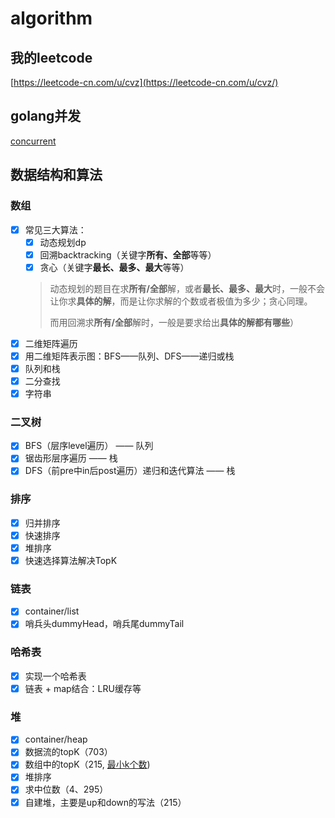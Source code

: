 # algorithm

## 我的leetcode

[https://leetcode-cn.com/u/cvz](https://leetcode-cn.com/u/cvz/)

## golang并发

[concurrent](concurrent)

## 数据结构和算法

### 数组

- [x] 常见三大算法：
  - [x] 动态规划dp
  - [x] 回溯backtracking（关键字**所有、全部**等等）
  - [x] 贪心（关键字**最长、最多、最大**等等）
  > 动态规划的题目在求**所有/全部**解，或者**最长、最多、最大**时，一般不会让你求**具体的解**，而是让你求解的个数或者极值为多少；贪心同理。
  >
  > 而用回溯求**所有/全部**解时，一般是要求给出**具体的解都有哪些**）
- [x] 二维矩阵遍历
- [x] 用二维矩阵表示图：BFS——队列、DFS——递归或栈
- [x] 队列和栈
- [x] 二分查找
- [x] 字符串

### 二叉树

- [x] BFS（层序level遍历） —— 队列
- [x] 锯齿形层序遍历 —— 栈
- [x] DFS（前pre中in后post遍历）递归和迭代算法 —— 栈

### 排序

- [x] 归并排序
- [x] 快速排序
- [x] 堆排序
- [x] 快速选择算法解决TopK

### 链表

- [x] container/list
- [x] 哨兵头dummyHead，哨兵尾dummyTail

### 哈希表

- [x] 实现一个哈希表
- [x] 链表 + map结合：LRU缓存等

### 堆

- [x] container/heap
- [x] 数据流的topK（703）
- [x] 数组中的topK（215, [最小k个数](https://leetcode-cn.com/problems/zui-xiao-de-kge-shu-lcof/))
- [x] 堆排序
- [x] 求中位数（4、295）
- [x] 自建堆，主要是up和down的写法（215）
